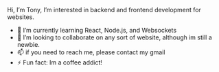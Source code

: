 Hi, I’m Tony, I’m interested in backend and frontend development for websites.
- 🌱 I’m currently learning React, Node.js, and Websockets
- 💞️ I’m looking to collaborate on any sort of website, although im still a newbie.
- 📫 if you need to reach me, please contact my gmail
- ⚡ Fun fact: Im a coffee addict!

<!---
AntSpencer/AntSpencer is a ✨ special ✨ repository because its `README.md` (this file) appears on your GitHub profile.
You can click the Preview link to take a look at your changes.
--->
